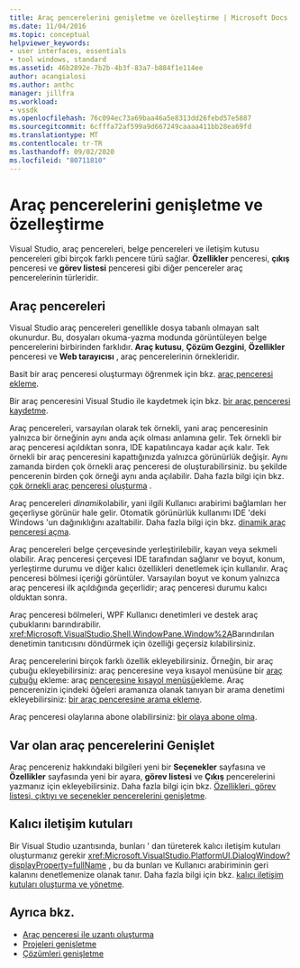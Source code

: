 ```yaml
---
title: Araç pencerelerini genişletme ve özelleştirme | Microsoft Docs
ms.date: 11/04/2016
ms.topic: conceptual
helpviewer_keywords:
- user interfaces, essentials
- tool windows, standard
ms.assetid: 46b2892e-7b2b-4b3f-83a7-b884f1e114ee
author: acangialosi
ms.author: anthc
manager: jillfra
ms.workload:
- vssdk
ms.openlocfilehash: 76c094ec73a69baa46a5e8313dd26febd57e5887
ms.sourcegitcommit: 6cfffa72af599a9d667249caaaa411bb28ea69fd
ms.translationtype: MT
ms.contentlocale: tr-TR
ms.lasthandoff: 09/02/2020
ms.locfileid: "80711810"
---
```

# <a name="extend-and-customize-tool-windows"></a>Araç pencerelerini genişletme ve özelleştirme
Visual Studio, araç pencereleri, belge pencereleri ve iletişim kutusu pencereleri gibi birçok farklı pencere türü sağlar. **Özellikler** penceresi, **çıkış** penceresi ve **görev listesi** penceresi gibi diğer pencereler araç pencerelerinin türleridir.

## <a name="tool-windows"></a>Araç pencereleri
 Visual Studio araç pencereleri genellikle dosya tabanlı olmayan salt okunurdur. Bu, dosyaları okuma-yazma modunda görüntüleyen belge pencerelerini birbirinden farklıdır. **Araç kutusu**, **Çözüm Gezgini**, **Özellikler** penceresi ve **Web tarayıcısı** , araç pencerelerinin örnekleridir.

 Basit bir araç penceresi oluşturmayı öğrenmek için bkz. [araç penceresi ekleme](../extensibility/adding-a-tool-window.md).

 Bir araç penceresini Visual Studio ile kaydetmek için bkz. [bir araç penceresi kaydetme](../extensibility/registering-a-tool-window.md).

 Araç pencereleri, varsayılan olarak tek örnekli, yani araç penceresinin yalnızca bir örneğinin aynı anda açık olması anlamına gelir. Tek örnekli bir araç penceresi açıldıktan sonra, IDE kapatılıncaya kadar açık kalır. Tek örnekli bir araç penceresini kapattığınızda yalnızca görünürlük değişir. Aynı zamanda birden çok örnekli araç penceresi de oluşturabilirsiniz. bu şekilde pencerenin birden çok örneği aynı anda açılabilir. Daha fazla bilgi için bkz. [çok örnekli araç penceresi oluşturma](../extensibility/creating-a-multi-instance-tool-window.md) .

 Araç pencereleri *dinamik*olabilir, yani ilgili Kullanıcı arabirimi bağlamları her geçerliyse görünür hale gelir. Otomatik görünürlük kullanımı IDE 'deki Windows 'un dağınıklığını azaltabilir. Daha fazla bilgi için bkz. [dinamik araç penceresi açma](../extensibility/opening-a-dynamic-tool-window.md).

 Araç pencereleri belge çerçevesinde yerleştirilebilir, kayan veya sekmeli olabilir. Araç penceresi çerçevesi IDE tarafından sağlanır ve boyut, konum, yerleştirme durumu ve diğer kalıcı özellikleri denetlemek için kullanılır. Araç penceresi bölmesi içeriği görüntüler. Varsayılan boyut ve konum yalnızca araç penceresi ilk açıldığında geçerlidir; araç penceresi durumu kalıcı olduktan sonra.

 Araç penceresi bölmeleri, WPF Kullanıcı denetimleri ve destek araç çubuklarını barındırabilir. <xref:Microsoft.VisualStudio.Shell.WindowPane.Window%2A>Barındırılan denetimin tanıtıcısını döndürmek için özelliği geçersiz kılabilirsiniz.

 Araç pencerelerini birçok farklı özellik ekleyebilirsiniz. Örneğin, bir araç çubuğu ekleyebilirsiniz: araç penceresine veya kısayol menüsüne bir [araç çubuğu](../extensibility/adding-a-toolbar-to-a-tool-window.md) ekleme: araç [penceresine kısayol menüsü](../extensibility/adding-a-shortcut-menu-in-a-tool-window.md)ekleme. Araç pencerenizin içindeki öğeleri aramanıza olanak tanıyan bir arama denetimi ekleyebilirsiniz: [bir araç penceresine arama ekleme](../extensibility/adding-search-to-a-tool-window.md).

 Araç penceresi olaylarına abone olabilirsiniz: [bir olaya abone olma](../extensibility/subscribing-to-an-event.md).

## <a name="extend-existing-tool-windows"></a>Var olan araç pencerelerini Genişlet
 Araç pencereniz hakkındaki bilgileri yeni bir **Seçenekler** sayfasına ve **Özellikler** sayfasında yeni bir ayara, **görev listesi** ve **Çıkış** pencerelerini yazmanız için ekleyebilirsiniz. Daha fazla bilgi için bkz. [Özellikleri, görev listesi, çıktıyı ve seçenekler pencerelerini genişletme](../extensibility/extending-the-properties-task-list-output-and-options-windows.md).

## <a name="modal-dialog-boxes"></a>Kalıcı iletişim kutuları
 Bir Visual Studio uzantısında, bunları ' dan türeterek kalıcı iletişim kutuları oluşturmanız gerekir <xref:Microsoft.VisualStudio.PlatformUI.DialogWindow?displayProperty=fullName> , bu da bunları ve Kullanıcı arabiriminin geri kalanını denetlemenize olanak tanır. Daha fazla bilgi için bkz. [kalıcı iletişim kutuları oluşturma ve yönetme](../extensibility/creating-and-managing-modal-dialog-boxes.md).

## <a name="see-also"></a>Ayrıca bkz.
- [Araç penceresi ile uzantı oluşturma](../extensibility/creating-an-extension-with-a-tool-window.md)
- [Projeleri genişletme](../extensibility/extending-projects.md)
- [Çözümleri genişletme](../extensibility/extending-solutions.md)
